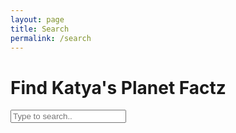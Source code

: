 ```yaml
---
layout: page
title: Search
permalink: /search
---
```


<div class="wrapper">
  <h1>Find Katya's Planet Factz</h1>
  <div class="search-input">
    <a href="" target="_blank" hidden></a>
    <input type="text" placeholder="Type to search..">
    <div class="autocom-box">
      <!-- here list are inserted from javascript -->
    </div>
    <!-- <div class="icon"><i class="fas fa-search"></i></div> -->
    <script src="js/planets.js"></script> 
    <script src="js/script.js"></script> 
  </div>
</div>
